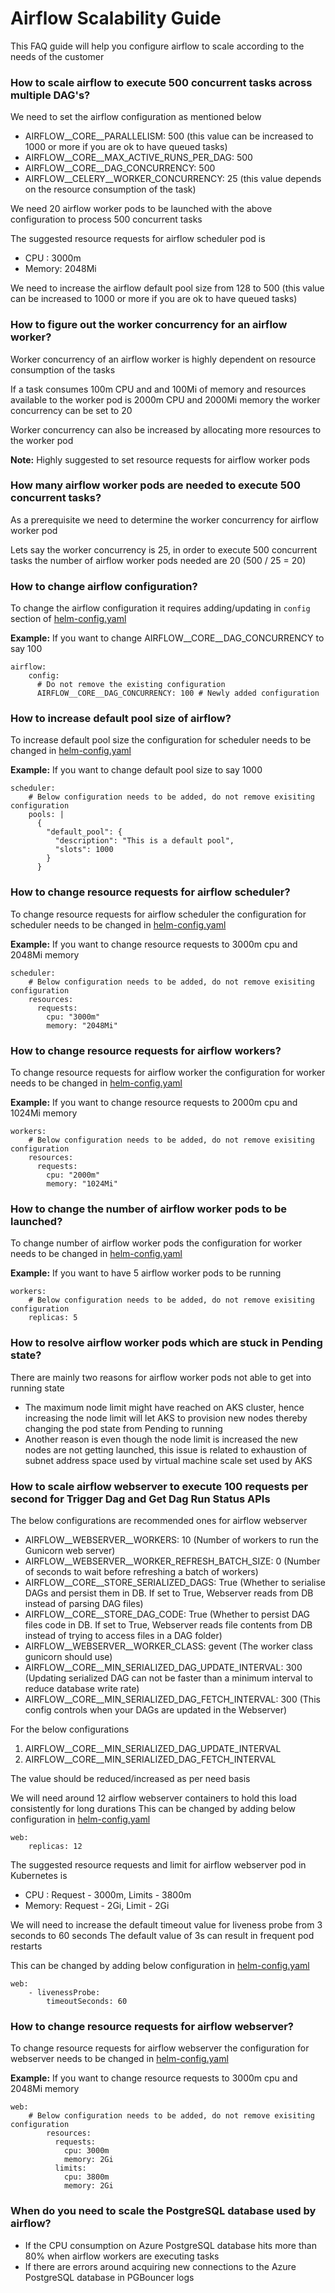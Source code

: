 # Airflow Scalability Guide

This FAQ guide will help you configure airflow to scale according to the needs of the customer

### How to scale airflow to execute 500 concurrent tasks across multiple DAG's?

We need to set the airflow configuration as mentioned below
- AIRFLOW__CORE__PARALLELISM: 500 (this value can be increased to 1000 or more if you are ok to have queued tasks)
- AIRFLOW__CORE__MAX_ACTIVE_RUNS_PER_DAG: 500
- AIRFLOW__CORE__DAG_CONCURRENCY: 500
- AIRFLOW__CELERY__WORKER_CONCURRENCY: 25 (this value depends on the resource consumption of the task)

We need 20 airflow worker pods to be launched with the above configuration to process 500 concurrent tasks

The suggested resource requests for airflow scheduler pod is
- CPU : 3000m
- Memory: 2048Mi

We need to increase the airflow default pool size from 128 to 500 (this value can be increased to 1000 or more if you are ok to have queued tasks)

### How to figure out the worker concurrency for an airflow worker?
Worker concurrency of an airflow worker is highly dependent on resource consumption of the tasks

If a task consumes 100m CPU and and 100Mi of memory and resources available to the worker pod is 2000m CPU and 2000Mi memory the worker concurrency
can be set to 20

Worker concurrency can also be increased by allocating more resources to the worker pod

**Note:** Highly suggested to set resource requests for airflow worker pods

### How many airflow worker pods are needed to execute 500 concurrent tasks?
As a prerequisite we need to determine the worker concurrency for airflow worker pod

Lets say the worker concurrency is 25, in order to execute 500 concurrent tasks the number of airflow worker pods needed are 20 (500 / 25 = 20)

### How to change airflow configuration?
To change the airflow configuration it requires adding/updating in `config` section of [helm-config.yaml](https://community.opengroup.org/osdu/platform/deployment-and-operations/infra-azure-provisioning/-/blob/master/charts/airflow/helm-config.yaml#L159)

**Example:** If you want to change AIRFLOW__CORE__DAG_CONCURRENCY to say 100
```
airflow:
    config:
      # Do not remove the existing configuration
      AIRFLOW__CORE__DAG_CONCURRENCY: 100 # Newly added configuration
```

### How to increase default pool size of airflow?
To increase default pool size the configuration for scheduler needs to be changed in [helm-config.yaml](https://community.opengroup.org/osdu/platform/deployment-and-operations/infra-azure-provisioning/-/blob/master/charts/airflow/helm-config.yaml#L144)

**Example:** If you want to change default pool size to say 1000
```
scheduler:
    # Below configuration needs to be added, do not remove exisiting configuration
    pools: |
      {
        "default_pool": {
          "description": "This is a default pool",
          "slots": 1000
        }
      }
```

### How to change resource requests for airflow scheduler?
To change resource requests for airflow scheduler the configuration for scheduler needs to be changed in [helm-config.yaml](https://community.opengroup.org/osdu/platform/deployment-and-operations/infra-azure-provisioning/-/blob/master/charts/airflow/helm-config.yaml#L144)

**Example:** If you want to change resource requests to 3000m cpu and 2048Mi memory
```
scheduler:
    # Below configuration needs to be added, do not remove exisiting configuration
    resources:
      requests:
        cpu: "3000m"
        memory: "2048Mi"
```

### How to change resource requests for airflow workers?
To change resource requests for airflow worker the configuration for worker needs to be changed in [helm-config.yaml](https://community.opengroup.org/osdu/platform/deployment-and-operations/infra-azure-provisioning/-/blob/master/charts/airflow/helm-config.yaml#L117)

**Example:** If you want to change resource requests to 2000m cpu and 1024Mi memory
```
workers:
    # Below configuration needs to be added, do not remove exisiting configuration
    resources:
      requests:
        cpu: "2000m"
        memory: "1024Mi"

```

### How to change the number of airflow worker pods to be launched?
To change number of airflow worker pods the configuration for worker needs to be changed in [helm-config.yaml](https://community.opengroup.org/osdu/platform/deployment-and-operations/infra-azure-provisioning/-/blob/master/charts/airflow/helm-config.yaml#L117)

**Example:** If you want to have 5 airflow worker pods to be running
```
workers:
    # Below configuration needs to be added, do not remove exisiting configuration
    replicas: 5
```

### How to resolve airflow worker pods which are stuck in Pending state?
There are mainly two reasons for airflow worker pods not able to get into running state
- The maximum node limit might have reached on AKS cluster, hence increasing the node limit will let AKS to provision new nodes thereby changing the pod state from Pending to running
- Another reason is even though the node limit is increased the new nodes are not getting launched, this issue is related to exhaustion of subnet address space used by virtual machine scale set used by AKS


### How to scale airflow webserver to execute 100 requests per second for Trigger Dag and Get Dag Run Status APIs

The below configurations are recommended ones for airflow webserver
- AIRFLOW__WEBSERVER__WORKERS: 10 (Number of workers to run the Gunicorn web server)
- AIRFLOW__WEBSERVER__WORKER_REFRESH_BATCH_SIZE: 0 (Number of seconds to wait before refreshing a batch of workers)
- AIRFLOW__CORE__STORE_SERIALIZED_DAGS: True (Whether to serialise DAGs and persist them in DB. If set to True, Webserver reads from DB instead of parsing DAG files)
- AIRFLOW__CORE__STORE_DAG_CODE: True (Whether to persist DAG files code in DB. If set to True, Webserver reads file contents from DB instead of trying to access files in a DAG folder)
- AIRFLOW__WEBSERVER__WORKER_CLASS: gevent (The worker class gunicorn should use)
- AIRFLOW__CORE__MIN_SERIALIZED_DAG_UPDATE_INTERVAL: 300 (Updating serialized DAG can not be faster than a minimum interval to reduce database write rate)
- AIRFLOW__CORE__MIN_SERIALIZED_DAG_FETCH_INTERVAL: 300 (This config controls when your DAGs are updated in the Webserver)


For the below configurations 
1. AIRFLOW__CORE__MIN_SERIALIZED_DAG_UPDATE_INTERVAL 
2. AIRFLOW__CORE__MIN_SERIALIZED_DAG_FETCH_INTERVAL

The value should be reduced/increased as per need basis


We will need around 12 airflow webserver containers to hold this load consistently for long durations
This can be changed by adding below configuration in [helm-config.yaml](https://community.opengroup.org/osdu/platform/deployment-and-operations/infra-azure-provisioning/-/blob/master/charts/airflow/helm-config.yaml#L109)
```
web:
    replicas: 12
```
The suggested resource requests and limit for airflow webserver pod in Kubernetes is
- CPU : Request - 3000m, Limits - 3800m
- Memory: Request - 2Gi, Limit - 2Gi

We will need to increase the default timeout value for liveness probe from 3 seconds to 60 seconds
The default value of 3s can result in frequent pod restarts

This can be changed by adding below configuration in [helm-config.yaml](https://community.opengroup.org/osdu/platform/deployment-and-operations/infra-azure-provisioning/-/blob/master/charts/airflow/helm-config.yaml#L109)

```
web:
    - livenessProbe:
        timeoutSeconds: 60
```

### How to change resource requests for airflow webserver?
To change resource requests for airflow webserver the configuration for webserver needs to be changed in [helm-config.yaml](https://community.opengroup.org/osdu/platform/deployment-and-operations/infra-azure-provisioning/-/blob/master/charts/airflow/helm-config.yaml#L109)

**Example:** If you want to change resource requests to 3000m cpu and 2048Mi memory
```
web:
    # Below configuration needs to be added, do not remove exisiting configuration
        resources:
          requests:
            cpu: 3000m
            memory: 2Gi
          limits:
            cpu: 3800m
            memory: 2Gi    
```

### When do you need to scale the PostgreSQL database used by airflow?
- If the CPU consumption on Azure PostgreSQL database hits more than 80% when airflow workers are executing tasks
- If there are errors around acquiring new connections to the Azure PostgreSQL database in PGBouncer logs 

